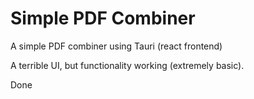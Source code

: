 # Simple PDF Combiner

A simple PDF combiner using Tauri (react frontend)

A terrible UI, but functionality working (extremely basic).

Done